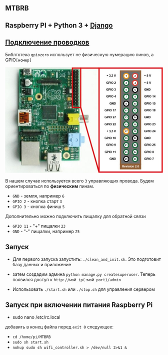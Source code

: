 ## MTBRB
Raspberry PI + Python 3 + [Django](https://www.djangoproject.com)
---


[Подключение проводков](https://gpiozero.readthedocs.io/en/stable/recipes.html)
---
Библтотека `gpiozero` использует не физическую нумерацию пинов, а GPIO```[номер]```

![alt text](Raspberry-pi-pinout.jpg "Logo Title Text 1")


В нашем случае используется всего `3` управляющих провода.
Будем ориентироваться по **физическим** пинам.
* `GND` - земля, например  `6`
* `GPIO 2` - кнопка старт `3`
* `GPIO 3` - кнопка финиш `5`

Дополнительно можно подключить пищалку для обратной связи
* `GPIO 11` - "+" пищалки `23`
* `GND` - "-" пищалки, например  `25`

Запуск
---
* Для первого запуска запустить: `./clean_and_init.sh`.
 Это подготовит базу данных и приложение
 
* затем создадим админа `python manage.py createsuperuser`. 
Теперь появился доступ к `http://мой_ip(:мой_port)/admin` 

*  Использовать `./start.sh` или `./stop.sh` для управления сервером

Запуск при включении питания Raspberry Pi
---
* sudo nano /etc/rc.local

добавить в конец файла перед ``exit 0`` следующее:
* `cd /home/pi/MTBRB`
* `sudo sh start.sh`
* `nohup sudo sh wifi_controller.sh > /dev/null 2>&1 &`